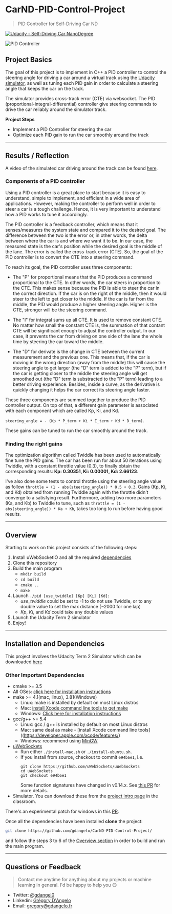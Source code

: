 # CarND-PID-Control-Project

> PID Controller for Self-Driving Car ND

[![Udacity - Self-Driving Car NanoDegree](https://s3.amazonaws.com/udacity-sdc/github/shield-carnd.svg)](http://www.udacity.com/drive)

![PID Controller](https://user-images.githubusercontent.com/4352286/37220909-147b8132-2396-11e8-9e0b-544d357cdb75.png)

## Project Basics

The goal of this project is to implement in C++ a PID controller to control the steering angle for driving a car around a virtual track using the [Udacity simulator](https://github.com/udacity/self-driving-car-sim/releases), as well as tuning each PID gain in order to calculate a steering angle that keeps the car on the track.

The simulator provides cross-track error (CTE) via websocket. The PID (proportional-integral-differential) controller give steering commands to drive the car reliably around the simulator track.

**Project Steps**
- Implement a PID Controller for steering the car
- Optimize each PID gain to run the car smoothly around the track

---

## Results / Reflection

A video of the simulated car driving around the track can be found [here]().

### Components of a PID controller

Using a PID controller is a great place to start because it is easy to understand, simple to implement, and efficient in a wide area of applications. However, making the controller to perform well in order to steer a car is a tough challenge. Hence, it is very important to understand how a PID works to tune it accordingly.

The PID controller is a feedback controller, which means that it senses/measures the system state and compared it to the desired goal. The difference between the two is the error or, in other words, the delta between where the car is and where we want it to be. In our case, the measured state is the car's position while the desired goal is the middle of the lane. The error is called the cross-track error (CTE). So, the goal of the PID controller is to convert the CTE into a steering command.

To reach its goal, the PID controller uses three components:

- The "P" for proportional means that the PID produces a command proportional to the CTE. In other words, the car steers in proportion to the CTE. This makes sense because the PID is able to steer the car in the correct direction. If the car is on the right of the middle, then it would steer to the left to get closer to the middle. If the car is far from the middle, the PID would produce a higher steering angle. Higher is the CTE, stronger will be the steering command.

- The "I" for integral sums up all CTE. It is used to remove constant CTE. No matter how small the constant CTE is, the summation of that contant CTE will be significant enough to adjust the controller output. In our case, it prevents the car from driving on one side of the lane the whole time by steering the car toward the middle. 

- The "D" for derivate is the change in CTE between the current measurement and the previous one. This means that, if the car is moving in the wrong direction (away from the middle) this will cause the steering angle to get larger (the "D" term is added to the "P" term), but if the car is getting closer to the middle the steering angle will get smoothed out (the "D" term is substracted to the "P" term) leading to a better driving experience. Besides, inside a curve, as the derivative is quickly changing it helps the car correct its steering angle faster.

These three components are summed together to produce the PID controller output. On top of that, a different gain parameter is associated with each component which are called Kp, Ki, and Kd. 

`steering_angle = - (Kp * P_term + Ki * I_term + Kd * D_term)`.

These gains can be tuned to run the car smoothly around the track.

### Finding the right gains

The optimization algorithm called Twiddle has been used to automatically fine tune the PID gains. The car has been run for about 50 iterations using Twiddle, with a constant throttle value (0.3), to finally obtain the corresponding results: **Kp: 0.30351, Ki: 0.00001, Kd: 2.66123**.

I've also done some tests to control throttle using the steering angle value as follow `throttle = (1 - abs(steering_angle)) * 0.5 + 0.3`. Gains (Kp, Ki, and Kd) obtained from running Twiddle again with the throttle didn't converge to a satisfying result. Furthermore, adding two more parameters (Ka, and Kb) to Twiddle to tune, such as `throttle = (1 - abs(steering_angle)) * Ka + Kb`, takes too long to run before having good results.

---

## Overview
Starting to work on this project consists of the following steps:

1. Install uWebSocketIO and all the required [dependencies](#installation-and-dependencies)
2. Clone this repository
3. Build the main program 
    - `mkdir build`
    - `cd build`
    - `cmake ..`
    - `make`
4. Launch `./pid [use_twiddle] [Kp] [Ki] [Kd]`:
    - *use_twiddle* could be set to -1 to do not use Twiddle, or to any double value to set the max distance (~2000 for one lap)
    - *Kp*, *Ki*, and *Kd* could take any double values
5. Launch the Udacity Term 2 simulator
6. Enjoy!

---

## Installation and Dependencies

This project involves the Udacity Term 2 Simulator which can be downloaded [here](https://github.com/udacity/self-driving-car-sim/releases)

### Other Important Dependencies
* cmake >= 3.5
 * All OSes: [click here for installation instructions](https://cmake.org/install/)
* make >= 4.1(mac, linux), 3.81(Windows)
  * Linux: make is installed by default on most Linux distros
  * Mac: [install Xcode command line tools to get make](https://developer.apple.com/xcode/features/)
  * Windows: [Click here for installation instructions](http://gnuwin32.sourceforge.net/packages/make.htm)
* gcc/g++ >= 5.4
  * Linux: gcc / g++ is installed by default on most Linux distros
  * Mac: same deal as make - [install Xcode command line tools]((https://developer.apple.com/xcode/features/)
  * Windows: recommend using [MinGW](http://www.mingw.org/)
* [uWebSockets](https://github.com/uWebSockets/uWebSockets)
  * Run either `./install-mac.sh` or `./install-ubuntu.sh`.
  * If you install from source, checkout to commit `e94b6e1`, i.e.
    ```
    git clone https://github.com/uWebSockets/uWebSockets 
    cd uWebSockets
    git checkout e94b6e1
    ```
    Some function signatures have changed in v0.14.x. See [this PR](https://github.com/udacity/CarND-MPC-Project/pull/3) for more details.
* Simulator. You can download these from the [project intro page](https://github.com/udacity/self-driving-car-sim/releases) in the classroom.

There's an experimental patch for windows in this [PR](https://github.com/udacity/CarND-PID-Control-Project/pull/3). 
  
Once all the dependencies have been installed **clone** the project:

```sh
git clone https://github.com/gdangelo/CarND-PID-Control-Project/
```

and follow the steps 3 to 6 of the [Overview section](#overview) in order to build and run the main program.
  
---

## Questions or Feedback

> Contact me anytime for anything about my projects or machine learning in general. I'd be happy to help you :wink:

* Twitter: [@gdangel0](https://twitter.com/gdangel0)
* Linkedin: [Grégory D'Angelo](https://www.linkedin.com/in/gregorydangelo)
* Email: [gregory@gdangelo.fr](mailto:gregory@gdangelo.fr)
